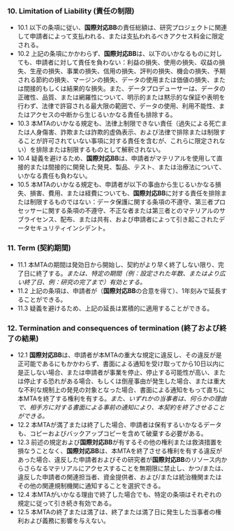 ### 10. Limitation of Liability (責任の制限)
* 10.1 以下の条項に従い、**国際対応BB**の責任総額は、研究プロジェクトに関連して申請者によって支払われる、または支払われるべきアクセス料金に限定される。
* 10.2 上記の条項にかかわらず、**国際対応BB**は、以下のいかなるものに対しても、申請者に対して責任を負わない：利益の損失、使用の損失、収益の損失、生産の損失、事業の損失、信用の損失、評判の損失、機会の損失、予期される節約の損失、マージンの損失、データの使用または価値の損失、または間接的もしくは結果的な損失。また、データプロデューサーは、データの正確性、品質、または網羅性について、明示的または黙示的な保証や表明を行わず、法律で許容される最大限の範囲で、データの使用、利用不能性、またはアクセスの中断から生じるいかなる責任も排除する。
* 10.3 本MTAのいかなる規定も、法律上制限できない責任（過失による死亡または人身傷害、詐欺または詐欺的虚偽表示、および法律で排除または制限することが許可されていない事項に対する責任を含むが、これらに限定されない）を排除または制限するものとして解釈されない。
* 10.4 疑義を避けるため、**国際対応BB**は、申請者がマテリアルを使用して直接的または間接的に開発した発見、製品、テスト、または治療法について、いかなる責任も負わない。
* 10.5 本MTAのいかなる規定も、申請者が以下の事由から生じるいかなる損失、損害、費用、または経費についても、**国際対応BB**に対する責任を排除または制限するものではない：データ保護に関する条項の不遵守、第三者プロセッサーに関する条項の不遵守、不正な者または第三者とのマテリアルのサブライセンス、配布、または共有、および申請者によって引き起こされたデータセキュリティインシデント。

### 11. Term (契約期間)
* 11.1 本MTAの期間は発効日から開始し、契約がより早く終了しない限り、完了日に終了する。*または、特定の期間（例：設定された年数、またはより広い終了日、例：研究の完了まで）有効とする。*
* 11.2 上記の条項は、申請者が（**国際対応BB**の合意を得て）、1年刻みで延長することができる。
* 11.3 疑義を避けるため、上記の延長は累積的に適用することができる。

### 12. Termination and consequences of termination (終了および終了の結果)
* 12.1 **国際対応BB**は、申請者が本MTAの重大な規定に違反し、その違反が是正可能であるにもかかわらず、書面による通知を受け取ってから10日以内に是正しない場合、または申請者が事業を停止、停止する可能性が高い、または停止する恐れがある場合、もしくは倒産事由が発生した場合、または重大な不利な規制上の発見の対象となった場合、書面による通知をもって直ちに本MTAを終了する権利を有する。*また、いずれかの当事者は、何らかの理由で、相手方に対する書面による事前の通知により、本契約を終了させることができる。*
* 12.2 本MTAが満了または終了した場合、申請者は保有するいかなるデータも、コピーおよびバックアップコピーを含めて破棄する必要がある。
* 12.3 前述の規定および**国際対応BB**が有するその他の権利または救済措置を損なうことなく、**国際対応BB**は、本MTAを終了させる権利を有する違反があった場合、違反した申請者およびその研究者が**国際対応BB**のリソース内からさらなるマテリアルにアクセスすることを無期限に禁止し、かつ/または、違反した申請者の関連担当者、資金提供者、および/または統治機関またはその他の関連規制機関に通知することを選択できる。
* 12.4 本MTAがいかなる理由で終了した場合でも、特定の条項はそれぞれの規定に従って引き続き有効である。
* 12.5 本MTAの終了または満了は、終了または満了日に発生した当事者の権利および義務に影響を与えない。
